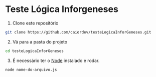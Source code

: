 # Teste Lógica Inforgeneses

1. Clone este repositório

```bash
git clone https://github.com/caiordev/testeLogicaInforGeneses.git
```

2. Vá para a pasta do projeto

```bash
cd testeLogicaInforGeneses

```

3. É necessário ter o [Node](https://nodejs.org/en) instalado e rodar.

```bash
node nome-do-arquivo.js
```
